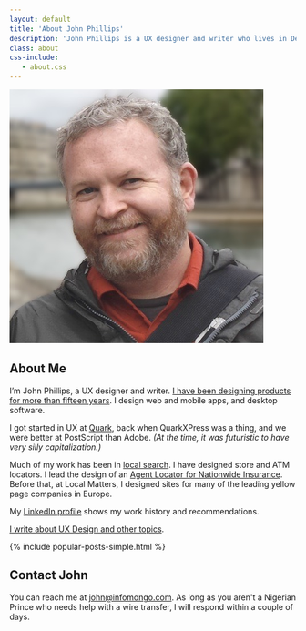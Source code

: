 ```yaml
---
layout: default
title: 'About John Phillips'
description: 'John Phillips is a UX designer and writer who lives in Denver, CO.'
class: about
css-include: 
   - about.css
---
```


<section class="white sm-flex justify-center" markdown="1">
	
<div class="picture">
   <img src="/img/john-phillips-bg-blur.jpg" alt="Photo of John Phillips on the banks of the Seine in Paris" class="about round border">
</div>	
<div class="" markdown="1">

# About Me	
	
I’m John Phillips, a UX designer and writer. [I have been designing products for more than fifteen years][ux]. I design web and mobile apps, and desktop software. 

I got started in UX at [Quark][q], back when QuarkXPress was a thing, and we were better at PostScript than Adobe. *(At the time, it was futuristic to have _very silly_ capitalization.)*

Much of my work has been in [local search][loc]. I have designed store and ATM locators. I lead the design of an [Agent Locator for Nationwide Insurance][nw]. Before that, at Local Matters, I designed sites for many of the leading yellow page companies in Europe.

My [LinkedIn profile][li] shows my work history and recommendations.

[li]: https://www.linkedin.com/in/johnphillipsdenver/
[ux]: /
[w]: /posts/
[nw]: /ux-design/nationwide-locator
[loc]: /ux-design/map-pins
[q]: http://www.quark.com

[I write about UX Design and other topics][w]. 

{% include popular-posts-simple.html %}

## Contact John

You can reach me at
<a href="&#x6D;&#97;&#105;l&#116;&#x6F;:&#106;&#111;&#x68;&#x6E;&#64;&#x69;&#x6E;f&#111;&#x6D;&#x6F;&#110;&#x67;&#111;&#46;&#x63;&#111;&#109;">&#106;&#111;&#x68;&#x6E;&#64;&#x69;&#x6E;f&#111;&#x6D;&#x6F;&#110;&#x67;&#111;&#46;&#x63;&#111;&#109;</a>. As long as you aren't a Nigerian Prince who needs help with a wire transfer, I will respond within a couple of days.

</div>

</section>